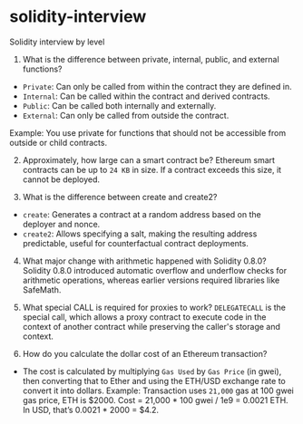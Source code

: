 # solidity-interview
Solidity interview by level

1. What is the difference between private, internal, public, and external functions? 
 - `Private`: Can only be called from within the contract they are defined in.
 - `Internal`: Can be called within the contract and derived contracts.
 - `Public`: Can be called both internally and externally.
 - `External`: Can only be called from outside the contract.

Example: You use private for functions that should not be accessible from outside or child contracts.


2. Approximately, how large can a smart contract be? 
Ethereum smart contracts can be up to `24 KB` in size. If a contract exceeds this size, it cannot be deployed.

3. What is the difference between create and create2? 
 - `create`: Generates a contract at a random address based on the deployer and nonce.
 - `create2`: Allows specifying a salt, making the resulting address predictable, useful for counterfactual contract deployments.

4. What major change with arithmetic happened with Solidity 0.8.0? 
Solidity 0.8.0 introduced automatic overflow and underflow checks for arithmetic operations, whereas earlier versions required libraries like SafeMath.

5. What special CALL is required for proxies to work? 
`DELEGATECALL` is the special call, which allows a proxy contract to execute code in the context of another contract while preserving the caller's storage and context.

6. How do you calculate the dollar cost of an Ethereum transaction? 
 - The cost is calculated by multiplying `Gas Used` by `Gas Price` (in gwei), then converting that to Ether and using the ETH/USD exchange rate to convert it into dollars. 
Example: Transaction uses `21,000` gas at 100 gwei gas price, ETH is $2000. Cost = 21,000 * 100 gwei / 1e9 = 0.0021 ETH. In USD, that’s 0.0021 * 2000 = $4.2.
